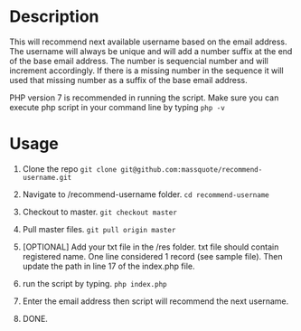 # Description

This will recommend next available username based on the email address. The username will always be unique and will add a number suffix at the end of the base email address. The number is sequencial number and will increment accordingly. If there is a missing number in the sequence it will used that missing number as a suffix of the base email address.

PHP version 7 is recommended in running the script.
Make sure you can execute php script in your command line by typing `php -v`

# Usage

1. Clone the repo 
  `git clone git@github.com:massquote/recommend-username.git`
  
2. Navigate to /recommend-username folder. 
  `cd recommend-username`
  
3. Checkout to master. 
   `git checkout master`

4. Pull master files. 
  `git pull origin master`
  
5. [OPTIONAL] Add your txt file in the /res folder. txt file should contain registered name. One line considered 1 record (see sample file). Then update the path in line 17 of the index.php file.

6. run the script by typing.
   `php index.php`

7. Enter the email address then script will recommend the next username. 
8. DONE.

